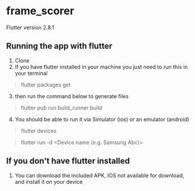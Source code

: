 # frame_scorer

Flutter version 2.8.1

## Running the app with flutter

1. Clone 
2. If you have flutter installed in your machine you just need to run this in your terminal

> flutter packages get

3. then run the command below to generate files

> flutter pub run build_runner build

4. You should be able to run it via Simulator (ios) or an emulator (android)

> flutter devices

> flutter run -d <Device name (e.g. Samsung Abc)>

## If you don't have flutter installed

1. You can download the included APK, IOS not available for download, and install it on your device



